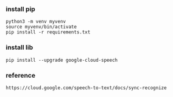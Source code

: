 



### install pip
```
python3 -m venv myvenv
source myvenv/bin/activate
pip install -r requirements.txt
```


### install lib
```
pip install --upgrade google-cloud-speech

```


### reference
```
https://cloud.google.com/speech-to-text/docs/sync-recognize
```
